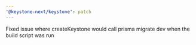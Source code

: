 ```yaml
---
'@keystone-next/keystone': patch
---
```


Fixed issue where createKeystone would call prisma migrate dev when the build script was run
